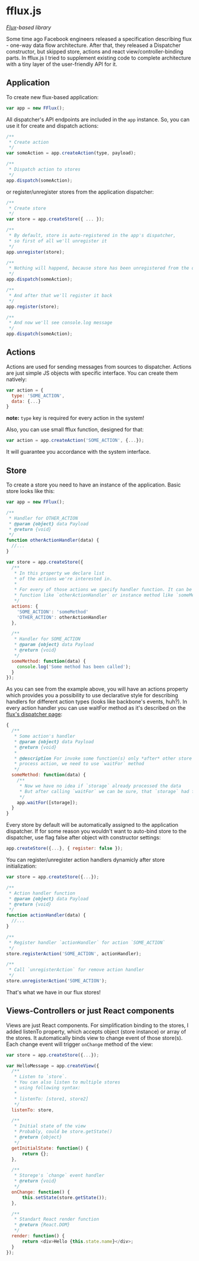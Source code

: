 fflux.js
==========
*[Flux](https://facebook.github.io/flux/)-based library*

Some time ago Facebook engineers released a specification describing flux - one-way data flow architecture. After that, they released a Dispatcher constructor, but skipped store, actions and react view/controller-binding parts. In fflux.js I tried to supplement existing code to complete architecture with a tiny layer of the user-friendly API for it.

Application
-----------

To create new flux-based application:

```javascript
var app = new FFlux();
```

All dispatcher's API endpoints are included in the <code>app</code> instance. So, you can use it for create and dispatch actions:

```javascript
/**
 * Create action
 */
var someAction = app.createAction(type, payload);

/**
 * Dispatch action to stores
 */
app.dispatch(someAction);
```

or register/unregister stores from the application dispatcher:

```javascript
/**
 * Create store
 */
var store = app.createStore({ ... });

/**
 * By default, store is auto-registered in the app's dispatcher,
 * so first of all we'll unregister it
 */
app.unregister(store);

/**
 * Nothing will happend, because store has been unregistered from the dispatcher
 */
app.dispatch(someAction);

/**
 * And after that we'll register it back
 */
app.register(store);

/**
 * And now we'll see console.log message
 */
app.dispatch(someAction);
```

Actions
-------

Actions are used for sending messages from sources to dispatcher. Actions are just simple JS objects with specific interface. You can create them natively:

```javascript
var action = {
  type: 'SOME_ACTION',
  data: {...}
}
```

**note:** `type` key is required for every action in the system!

Also, you can use small fflux function, designed for that:

```javascript
var action = app.createAction('SOME_ACTION', {...});
```
It will guarantee you accordance with the system interface.


Store
-----

To create a store you need to have an instance of the application. Basic store looks like this:

```javascript
var app = new FFlux();

/**
 * Handler for OTHER_ACTION
 * @param {object} data Payload
 * @return {void}
 */
function otherActionHandler(data) {
  //...
}

var store = app.createStore({
  /**
   * In this property we declare list
   * of the actions we're interested in.
   *
   * For every of those actions we specify handler function. It can be independent
   * function like `otherActionHandler` or instance method like `someMethod`
   */
  actions: {
    'SOME_ACTION': 'someMethod'
    'OTHER_ACTION': otherActionHandler
  },

  /**
   * Handler for SOME_ACTION
   * @param {object} data Payload
   * @return {void}
   */
  someMethod: function(data) {
    console.log('Some method has been called');
  }
});
```

As you can see from the example above, you will have an actions property which provides you a possibility to use declarative style for describing handlers for different action types (looks like backbone's events, huh?). In every action handler you can use waitFor method as it's described on the [flux's dispatcher page](http://facebook.github.io/flux/docs/dispatcher.html#content):

```javascript
{
  /**
   * Some action's handler
   * @param {object} data Payload
   * @return {void}
   *
   * @description For invoke some function(s) only *after* other store
   * process action, we need to use `waitFor` method
   */
  someMethod: function(data) {
    /**
     * Now we have no idea if `storage` already processed the data
     * But after calling `waitFor` we can be sure, that `storage` had finished processing
     */
    app.waitFor([storage]);
  }
}
```

Every store by default will be automatically assigned to the application dispatcher. If for some reason you wouldn't want to auto-bind store to the dispatcher, use flag false after object with constructor settings:

```javascript
app.createStore({...}, { register: false });
```

You can register/unregister action handlers dynamicly after store initialization:

```javascript
var store = app.createStore({...});

/**
 * Action handler function
 * @param {object} data Payload
 * @return {void}
 */
function actionHandler(data) {
  //...
}

/**
 * Register handler `actionHandler` for action `SOME_ACTION`
 */
store.registerAction('SOME_ACTION', actionHandler);

/**
 * Call `unregisterAction` for remove action handler
 */
store.unregisterAction('SOME_ACTION');
```

That's what we have in our flux stores!

Views-Controllers or just React components
------------------------------------------

Views are just React components. For simplification binding to the stores, I added listenTo property, which accepts object (store instance) or array of the stores. It automatically binds view to change event of those store(s). Each change event will trigger `onChange` method of the view:

```javascript
var store = app.createStore({...});

var HelloMessage = app.createView({
  /**
   * Listen to `store`.
   * You can also listen to multiple stores
   * using following syntax:
   *
   * listenTo: [store1, store2]
   */
  listenTo: store,

  /**
   * Initial state of the view
   * Probably, could be store.getState()
   * @return {object}
   */
  getInitialState: function() {
      return {};
  },

  /**
   * Storege's `change` event handler
   * @return {void}
   */
  onChange: function() {
      this.setState(store.getState());
  },

  /**
   * Standart React render function
   * @return {React.DOM}
   */
  render: function() {
      return <div>Hello {this.state.name}</div>;
  }
});